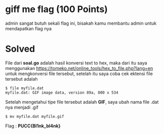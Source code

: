 # giff me flag (100 Points)
admin sangat butuh sekali flag ini, bisakah kamu membantu admin untuk mendapatkan flag nya
# Solved
File dari <b>soal.go</b> adalah hasil konversi text to hex, maka dari itu saya menggunakan https://tomeko.net/online_tools/hex_to_file.php?lang=en untuk mengkonversi file tersebut, setelah itu saya coba cek ektensi file tersebut adalah
```
$ file myfile.dat
myfile.dat: GIF image data, version 89a, 800 x 534
```
Setelah mengetahui tipe file tersebut adalah <b>GIF</b>, saya ubah nama file .dat nya menjadi .gif
```
$ mv myfile.dat myfile.gif
```
Flag : <b>PUCC{Bl1nk_bl4nk}</b>
